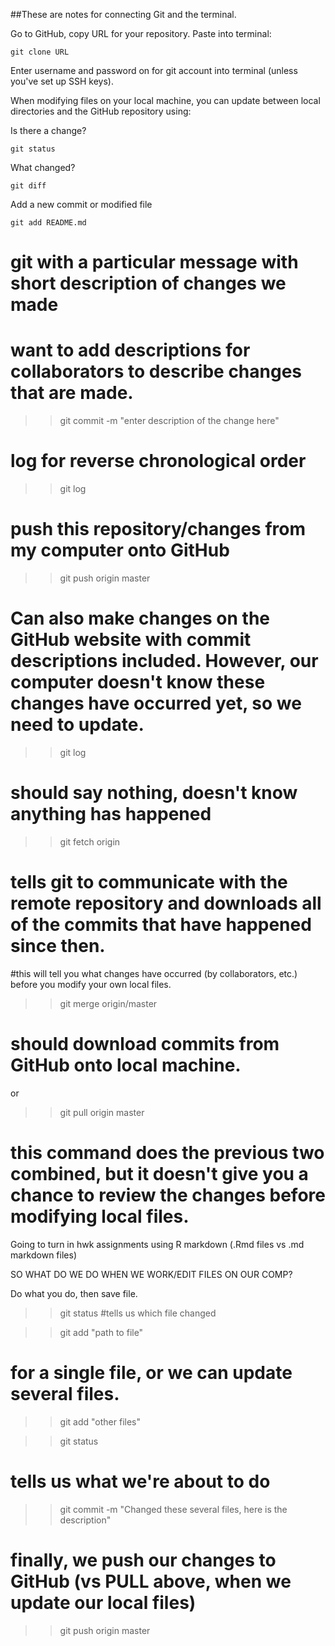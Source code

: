 ##These are notes for connecting Git and the terminal.

Go to GitHub, copy URL for your repository. Paste into terminal:
```
git clone URL
```

Enter username and password on for git account into terminal (unless you've set up SSH keys).

When modifying files on your local machine, you can update between local directories and the GitHub repository using:

Is there a change?
```
git status
```

What changed?
```
git diff
```
Add a new commit or modified file
```
git add README.md
```

# git with a particular message with short description of changes we made
# want to add descriptions for collaborators to describe changes that are made. 
>> git commit -m "enter description of the change here"

# log for reverse chronological order
>> git log

# push this repository/changes from my computer onto GitHub
>> git push origin master

# Can also make changes on the GitHub website with commit descriptions included. However, our computer doesn't know these changes have occurred yet, so we need to update.

>> git log
# should say nothing, doesn't know anything has happened

>> git fetch origin
# tells git to communicate with the remote repository and downloads all of the commits that have happened since then.
#this will tell you what changes have occurred (by collaborators, etc.) before you modify your own local files.

>> git merge origin/master
# should download commits from GitHub onto local machine.

or

>> git pull origin master
# this command does the previous two combined, but it doesn't give you a chance to review the changes before modifying local files.


Going to turn in hwk assignments using R markdown (.Rmd files vs .md markdown files)

SO WHAT DO WE DO WHEN WE WORK/EDIT FILES ON OUR COMP?

Do what you do, then save file. 

>> git status
#tells us which file changed

>> git add "path to file"
# for a single file, or we can update several files.

>> git add "other files"

>> git status
# tells us what we're about to do

>> git commit -m "Changed these several files, here is the description"

# finally, we push our changes to GitHub (vs PULL above, when we update our local files)
>> git push origin master

